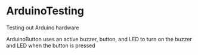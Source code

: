 # ArduinoTesting
Testing out Arduino hardware

ArduinoButton uses an active buzzer, button, and LED to turn on the buzzer and LED when the button is pressed
